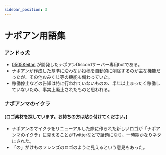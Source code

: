 ```yaml
---
sidebar_position: 3
---
```


# ナポアン用語集

### アンドゥ犬
* [0505Keitan](https://md.napoan.com/docs/people/0505Keitan) が開発したナポアンDiscordサーバー専用botである。
* ナポアンが作成した基準に沿わない投稿を自動的に削除するのが主な機能だったが、その他おみくじ等の機能も備わっていた。
* 稼働停止などの告知は特に行われていないものの、半年以上まったく稼働していないため、事実上廃止されたものと思われる。


### ナポアンマのイクラ
#### [ロゴ素材を探しています。お持ちの方は貼り付けてください。]
* ナポアンのマイクラをリニューアルした際に作られた新しいロゴが「ナポアンマのイクラ」に見えることがTwitterなどで話題になり、一時期かなりネタにされた。
* 「の」がけものフレンズのロゴのように見えるという意見もあった。
